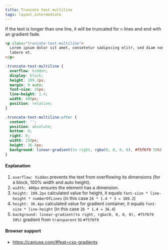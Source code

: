 ```yaml
---
title: Truncate text multiline
tags: layout,intermediate
---
```


If the text is longer than one line, it will be truncated for `n` lines and end with an gradient fade.

```html
<p class="truncate-text-multiline">
  Lorem ipsum dolor sit amet, consetetur sadipscing elitr, sed diam nonumy eirmod tempor invidunt ut
  labore et.
</p>
```

```css
.truncate-text-multiline {
  overflow: hidden;
  display: block;
  height: 109.2px;
  margin: 0 auto;
  font-size: 26px;
  line-height: 1.4;
  width: 400px;
  position: relative;
}

.truncate-text-multiline:after {
  content: '';
  position: absolute;
  bottom: 0;
  right: 0;
  width: 150px;
  height: 36.4px;
  background: linear-gradient(to right, rgba(0, 0, 0, 0), #f5f6f9 50%);
}
```

#### Explanation

1. `overflow: hidden` prevents the text from overflowing its dimensions (for a block, 100% width and auto height).
2. `width: 400px` ensures the element has a dimension.
3. `height: 109.2px` calculated value for height, it equals `font-size * line-height * numberOfLines` (in this case `26 * 1.4 * 3 = 109.2`)
4. `height: 36.4px` calculated value for gradient container, it equals `font-size * line-height` (in this case `26 * 1.4 = 36.4`)
5. `background: linear-gradient(to right, rgba(0, 0, 0, 0), #f5f6f9 50%)` gradient from `transparent` to `#f5f6f9`

#### Browser support

- https://caniuse.com/#feat=css-gradients
